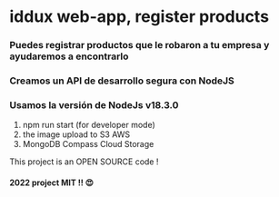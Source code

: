 # iddux web-app, register products 

###  Puedes registrar productos que le robaron a tu empresa y ayudaremos a encontrarlo
###  Creamos un API de desarrollo segura con NodeJS 
###  Usamos la versión de NodeJs v18.3.0

1. npm run start  (for developer mode)
2. the image upload to S3 AWS 
3. MongoDB Compass Cloud Storage 


This project is an OPEN SOURCE code !


#### 2022 project MIT !! 😍